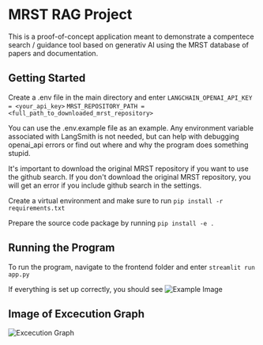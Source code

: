 # MRST RAG Project

This is a proof-of-concept application meant to demonstrate a
compentece search / guidance tool based on generativ AI using the MRST
database of papers and documentation.

## Getting Started

Create a .env file in the main directory and enter
```LANGCHAIN_OPENAI_API_KEY = <your_api_key>```
```MRST_REPOSITORY_PATH = <full_path_to_downloaded_mrst_repository>```

You can use the .env.example file as an example. Any environment variable associated with LangSmith is not needed,
but can help with debugging openai_api errors or find out where and why the program does something stupid.

It's important to download the original MRST repository if you want to use the github search.
If you don't download the original MRST repository, you will get an error if you include github search in the settings.

Create a virtual environment and make sure to run
```pip install -r requirements.txt```

Prepare the source code package by running
```pip install -e .```

## Running the Program

To run the program, navigate to the frontend folder and enter
```streamlit run app.py```

If everything is set up correctly, you should see
![Example Image](images/app_loaded.png)

## Image of Excecution Graph

![Excecution Graph](images/graph_vizualization.png)

